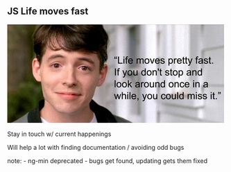 ##  JS Life moves fast

![Bueller](/img/life-moves-fast.jpg)

Stay in touch w/ current happenings

Will help a lot with finding documentation / avoiding odd bugs

note:
    - ng-min deprecated
    - bugs get found, updating gets them fixed
